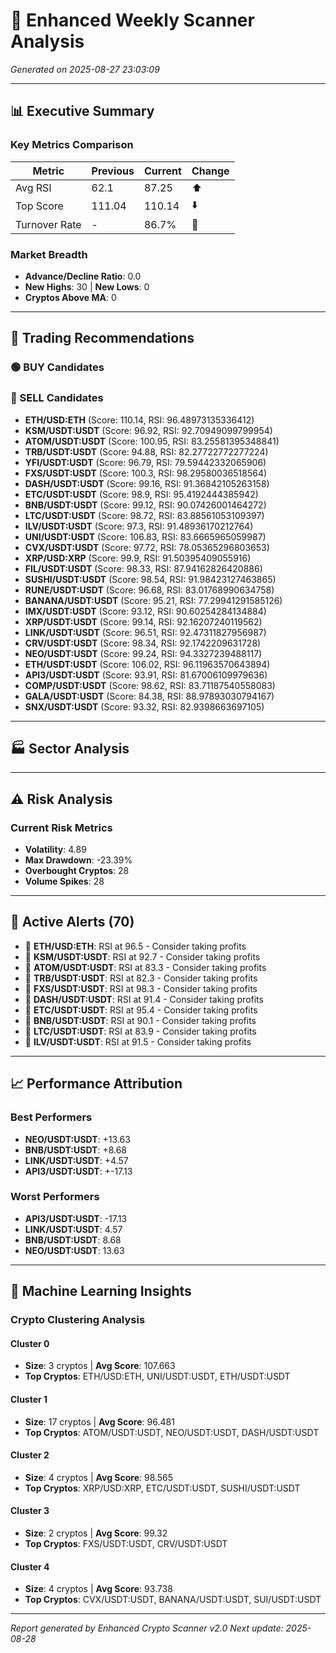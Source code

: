 
# 🚀 Enhanced Weekly Scanner Analysis
*Generated on 2025-08-27 23:03:09*

---

## 📊 Executive Summary

### Key Metrics Comparison
| Metric | Previous | Current | Change |
|--------|----------|---------|---------|
| Avg RSI | 62.1 | 87.25 | ⬆️ |
| Top Score | 111.04 | 110.14 | ⬇️ |
| Turnover Rate | - | 86.7% | 🔄 |

### Market Breadth
- **Advance/Decline Ratio**: 0.0
- **New Highs**: 30 | **New Lows**: 0
- **Cryptos Above MA**: 0

---

## 🎯 Trading Recommendations

### 🟢 BUY Candidates

### 🔴 SELL Candidates
- **ETH/USD:ETH** (Score: 110.14, RSI: 96.48973135336412)
- **KSM/USDT:USDT** (Score: 96.92, RSI: 92.70949099799954)
- **ATOM/USDT:USDT** (Score: 100.95, RSI: 83.25581395348841)
- **TRB/USDT:USDT** (Score: 94.88, RSI: 82.27722772277224)
- **YFI/USDT:USDT** (Score: 96.79, RSI: 79.59442332065906)
- **FXS/USDT:USDT** (Score: 100.3, RSI: 98.29580036518564)
- **DASH/USDT:USDT** (Score: 99.16, RSI: 91.36842105263158)
- **ETC/USDT:USDT** (Score: 98.9, RSI: 95.4192444385942)
- **BNB/USDT:USDT** (Score: 99.12, RSI: 90.07426001464272)
- **LTC/USDT:USDT** (Score: 98.72, RSI: 83.88561053109397)
- **ILV/USDT:USDT** (Score: 97.3, RSI: 91.48936170212764)
- **UNI/USDT:USDT** (Score: 106.83, RSI: 83.6665965059987)
- **CVX/USDT:USDT** (Score: 97.72, RSI: 78.05365296803653)
- **XRP/USD:XRP** (Score: 99.9, RSI: 91.50395409055916)
- **FIL/USDT:USDT** (Score: 98.33, RSI: 87.94162826420886)
- **SUSHI/USDT:USDT** (Score: 98.54, RSI: 91.98423127463865)
- **RUNE/USDT:USDT** (Score: 96.68, RSI: 83.01768990634758)
- **BANANA/USDT:USDT** (Score: 95.21, RSI: 77.29941291585126)
- **IMX/USDT:USDT** (Score: 93.12, RSI: 90.60254284134884)
- **XRP/USDT:USDT** (Score: 99.14, RSI: 92.16207240119562)
- **LINK/USDT:USDT** (Score: 96.51, RSI: 92.47311827956987)
- **CRV/USDT:USDT** (Score: 98.34, RSI: 92.1742209631728)
- **NEO/USDT:USDT** (Score: 99.24, RSI: 94.3327239488117)
- **ETH/USDT:USDT** (Score: 106.02, RSI: 96.11963570643894)
- **API3/USDT:USDT** (Score: 93.91, RSI: 81.67006109979636)
- **COMP/USDT:USDT** (Score: 98.62, RSI: 83.71187540558083)
- **GALA/USDT:USDT** (Score: 84.38, RSI: 88.97893030794167)
- **SNX/USDT:USDT** (Score: 93.32, RSI: 82.9398663697105)


---

## 🏭 Sector Analysis


---

## ⚠️ Risk Analysis

### Current Risk Metrics
- **Volatility**: 4.89
- **Max Drawdown**: -23.39%
- **Overbought Cryptos**: 28
- **Volume Spikes**: 28

---

## 🔔 Active Alerts (70)
- 🚨 **ETH/USD:ETH**: RSI at 96.5 - Consider taking profits
- 🚨 **KSM/USDT:USDT**: RSI at 92.7 - Consider taking profits
- 🚨 **ATOM/USDT:USDT**: RSI at 83.3 - Consider taking profits
- 🚨 **TRB/USDT:USDT**: RSI at 82.3 - Consider taking profits
- 🚨 **FXS/USDT:USDT**: RSI at 98.3 - Consider taking profits
- 🚨 **DASH/USDT:USDT**: RSI at 91.4 - Consider taking profits
- 🚨 **ETC/USDT:USDT**: RSI at 95.4 - Consider taking profits
- 🚨 **BNB/USDT:USDT**: RSI at 90.1 - Consider taking profits
- 🚨 **LTC/USDT:USDT**: RSI at 83.9 - Consider taking profits
- 🚨 **ILV/USDT:USDT**: RSI at 91.5 - Consider taking profits


---

## 📈 Performance Attribution

### Best Performers
- **NEO/USDT:USDT**: +13.63
- **BNB/USDT:USDT**: +8.68
- **LINK/USDT:USDT**: +4.57
- **API3/USDT:USDT**: +-17.13

### Worst Performers
- **API3/USDT:USDT**: -17.13
- **LINK/USDT:USDT**: 4.57
- **BNB/USDT:USDT**: 8.68
- **NEO/USDT:USDT**: 13.63


---

## 🤖 Machine Learning Insights

### Crypto Clustering Analysis
#### Cluster 0
- **Size**: 3 cryptos | **Avg Score**: 107.663
- **Top Cryptos**: ETH/USD:ETH, UNI/USDT:USDT, ETH/USDT:USDT

#### Cluster 1
- **Size**: 17 cryptos | **Avg Score**: 96.481
- **Top Cryptos**: ATOM/USDT:USDT, NEO/USDT:USDT, DASH/USDT:USDT

#### Cluster 2
- **Size**: 4 cryptos | **Avg Score**: 98.565
- **Top Cryptos**: XRP/USD:XRP, ETC/USDT:USDT, SUSHI/USDT:USDT

#### Cluster 3
- **Size**: 2 cryptos | **Avg Score**: 99.32
- **Top Cryptos**: FXS/USDT:USDT, CRV/USDT:USDT

#### Cluster 4
- **Size**: 4 cryptos | **Avg Score**: 93.738
- **Top Cryptos**: CVX/USDT:USDT, BANANA/USDT:USDT, SUI/USDT:USDT



---

*Report generated by Enhanced Crypto  Scanner v2.0*
*Next update: 2025-08-28*
